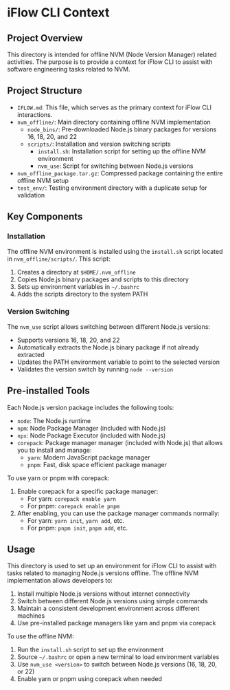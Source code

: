 # iFlow CLI Context

## Project Overview
This directory is intended for offline NVM (Node Version Manager) related activities. The purpose is to provide a context for iFlow CLI to assist with software engineering tasks related to NVM.

## Project Structure
- `IFLOW.md`: This file, which serves as the primary context for iFlow CLI interactions.
- `nvm_offline/`: Main directory containing offline NVM implementation
  - `node_bins/`: Pre-downloaded Node.js binary packages for versions 16, 18, 20, and 22
  - `scripts/`: Installation and version switching scripts
    - `install.sh`: Installation script for setting up the offline NVM environment
    - `nvm_use`: Script for switching between Node.js versions
- `nvm_offline_package.tar.gz`: Compressed package containing the entire offline NVM setup
- `test_env/`: Testing environment directory with a duplicate setup for validation

## Key Components

### Installation
The offline NVM environment is installed using the `install.sh` script located in `nvm_offline/scripts/`. This script:
1. Creates a directory at `$HOME/.nvm_offline`
2. Copies Node.js binary packages and scripts to this directory
3. Sets up environment variables in `~/.bashrc`
4. Adds the scripts directory to the system PATH

### Version Switching
The `nvm_use` script allows switching between different Node.js versions:
- Supports versions 16, 18, 20, and 22
- Automatically extracts the Node.js binary package if not already extracted
- Updates the PATH environment variable to point to the selected version
- Validates the version switch by running `node --version`

## Pre-installed Tools
Each Node.js version package includes the following tools:
- `node`: The Node.js runtime
- `npm`: Node Package Manager (included with Node.js)
- `npx`: Node Package Executor (included with Node.js)
- `corepack`: Package manager manager (included with Node.js) that allows you to install and manage:
  - `yarn`: Modern JavaScript package manager
  - `pnpm`: Fast, disk space efficient package manager

To use yarn or pnpm with corepack:
1. Enable corepack for a specific package manager:
   - For yarn: `corepack enable yarn`
   - For pnpm: `corepack enable pnpm`
2. After enabling, you can use the package manager commands normally:
   - For yarn: `yarn init`, `yarn add`, etc.
   - For pnpm: `pnpm init`, `pnpm add`, etc.

## Usage
This directory is used to set up an environment for iFlow CLI to assist with tasks related to managing Node.js versions offline. The offline NVM implementation allows developers to:
1. Install multiple Node.js versions without internet connectivity
2. Switch between different Node.js versions using simple commands
3. Maintain a consistent development environment across different machines
4. Use pre-installed package managers like yarn and pnpm via corepack

To use the offline NVM:
1. Run the `install.sh` script to set up the environment
2. Source `~/.bashrc` or open a new terminal to load environment variables
3. Use `nvm_use <version>` to switch between Node.js versions (16, 18, 20, or 22)
4. Enable yarn or pnpm using corepack when needed